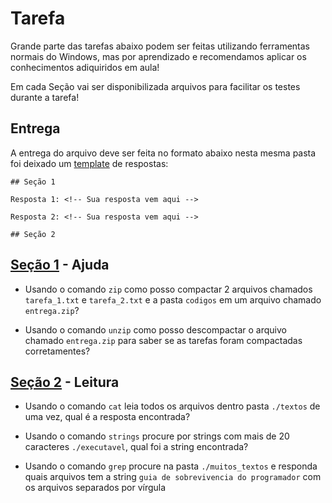 # Tarefa

Grande parte das tarefas abaixo podem ser feitas utilizando ferramentas normais do Windows, mas por aprendizado e recomendamos aplicar os conhecimentos adiquiridos em aula!

Em cada Seção vai ser disponibilizada arquivos para facilitar os testes durante a tarefa!

## Entrega

A entrega do arquivo deve ser feita no formato abaixo nesta mesma pasta foi deixado um [template]() de respostas:

```
## Seção 1

Resposta 1: <!-- Sua resposta vem aqui -->

Resposta 2: <!-- Sua resposta vem aqui -->

## Seção 2

```

## [Seção 1](./Secao_1) - Ajuda

* Usando o comando `zip` como posso compactar 2 arquivos chamados `tarefa_1.txt` e `tarefa_2.txt` e a pasta `codigos` em um arquivo chamado `entrega.zip`?

* Usando o comando `unzip` como posso descompactar o arquivo chamado `entrega.zip` para saber se as tarefas foram compactadas corretamentes?

## [Seção 2](./Secao_2) - Leitura

* Usando o comando `cat` leia todos os arquivos dentro pasta `./textos` de uma vez, qual é a resposta encontrada?

* Usando o comando `strings` procure por strings com mais de 20 caracteres `./executavel`, qual foi a string encontrada?

* Usando o comando `grep` procure na pasta `./muitos_textos` e responda quais arquivos tem a string `guia de sobrevivencia do programador` com os arquivos separados por vírgula
